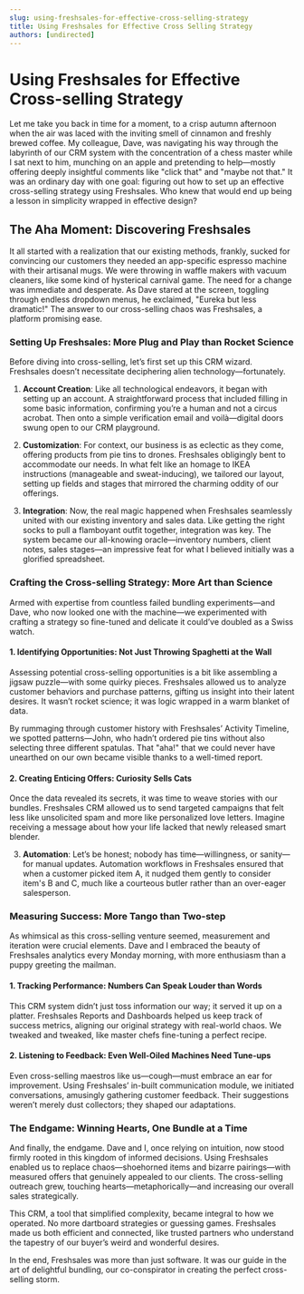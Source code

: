 ```yaml
---
slug: using-freshsales-for-effective-cross-selling-strategy
title: Using Freshsales for Effective Cross Selling Strategy
authors: [undirected]
---
```



# Using Freshsales for Effective Cross-selling Strategy

Let me take you back in time for a moment, to a crisp autumn afternoon when the air was laced with the inviting smell of cinnamon and freshly brewed coffee. My colleague, Dave, was navigating his way through the labyrinth of our CRM system with the concentration of a chess master while I sat next to him, munching on an apple and pretending to help—mostly offering deeply insightful comments like "click that" and "maybe not that." It was an ordinary day with one goal: figuring out how to set up an effective cross-selling strategy using Freshsales. Who knew that would end up being a lesson in simplicity wrapped in effective design?

## The Aha Moment: Discovering Freshsales

It all started with a realization that our existing methods, frankly, sucked for convincing our customers they needed an app-specific espresso machine with their artisanal mugs. We were throwing in waffle makers with vacuum cleaners, like some kind of hysterical carnival game. The need for a change was immediate and desperate. As Dave stared at the screen, toggling through endless dropdown menus, he exclaimed, "Eureka but less dramatic!" The answer to our cross-selling chaos was Freshsales, a platform promising ease.

### Setting Up Freshsales: More Plug and Play than Rocket Science

Before diving into cross-selling, let’s first set up this CRM wizard. Freshsales doesn’t necessitate deciphering alien technology—fortunately.

1. **Account Creation**: Like all technological endeavors, it began with setting up an account. A straightforward process that included filling in some basic information, confirming you’re a human and not a circus acrobat. Then onto a simple verification email and voilà—digital doors swung open to our CRM playground.

2. **Customization**: For context, our business is as eclectic as they come, offering products from pie tins to drones. Freshsales obligingly bent to accommodate our needs. In what felt like an homage to IKEA instructions (manageable and sweat-inducing), we tailored our layout, setting up fields and stages that mirrored the charming oddity of our offerings.

3. **Integration**: Now, the real magic happened when Freshsales seamlessly united with our existing inventory and sales data. Like getting the right socks to pull a flamboyant outfit together, integration was key. The system became our all-knowing oracle—inventory numbers, client notes, sales stages—an impressive feat for what I believed initially was a glorified spreadsheet.

### Crafting the Cross-selling Strategy: More Art than Science

Armed with expertise from countless failed bundling experiments—and Dave, who now looked one with the machine—we experimented with crafting a strategy so fine-tuned and delicate it could’ve doubled as a Swiss watch.

#### 1. Identifying Opportunities: Not Just Throwing Spaghetti at the Wall

Assessing potential cross-selling opportunities is a bit like assembling a jigsaw puzzle—with some quirky pieces. Freshsales allowed us to analyze customer behaviors and purchase patterns, gifting us insight into their latent desires. It wasn’t rocket science; it was logic wrapped in a warm blanket of data.

By rummaging through customer history with Freshsales’ Activity Timeline, we spotted patterns—John, who hadn’t ordered pie tins without also selecting three different spatulas. That "aha!" that we could never have unearthed on our own became visible thanks to a well-timed report.

#### 2. Creating Enticing Offers: Curiosity Sells Cats

Once the data revealed its secrets, it was time to weave stories with our bundles. Freshsales CRM allowed us to send targeted campaigns that felt less like unsolicited spam and more like personalized love letters. Imagine receiving a message about how your life lacked that newly released smart blender.

3. **Automation**: Let’s be honest; nobody has time—willingness, or sanity—for manual updates. Automation workflows in Freshsales ensured that when a customer picked item A, it nudged them gently to consider item's B and C, much like a courteous butler rather than an over-eager salesperson.

### Measuring Success: More Tango than Two-step

As whimsical as this cross-selling venture seemed, measurement and iteration were crucial elements. Dave and I embraced the beauty of Freshsales analytics every Monday morning, with more enthusiasm than a puppy greeting the mailman.

#### 1. Tracking Performance: Numbers Can Speak Louder than Words

This CRM system didn’t just toss information our way; it served it up on a platter. Freshsales Reports and Dashboards helped us keep track of success metrics, aligning our original strategy with real-world chaos. We tweaked and tweaked, like master chefs fine-tuning a perfect recipe.

#### 2. Listening to Feedback: Even Well-Oiled Machines Need Tune-ups

Even cross-selling maestros like us—cough—must embrace an ear for improvement. Using Freshsales’ in-built communication module, we initiated conversations, amusingly gathering customer feedback. Their suggestions weren’t merely dust collectors; they shaped our adaptations.

### The Endgame: Winning Hearts, One Bundle at a Time

And finally, the endgame. Dave and I, once relying on intuition, now stood firmly rooted in this kingdom of informed decisions. Using Freshsales enabled us to replace chaos—shoehorned items and bizarre pairings—with measured offers that genuinely appealed to our clients. The cross-selling outreach grew, touching hearts—metaphorically—and increasing our overall sales strategically.

This CRM, a tool that simplified complexity, became integral to how we operated. No more dartboard strategies or guessing games. Freshsales made us both efficient and connected, like trusted partners who understand the tapestry of our buyer’s weird and wonderful desires.

In the end, Freshsales was more than just software. It was our guide in the art of delightful bundling, our co-conspirator in creating the perfect cross-selling storm.